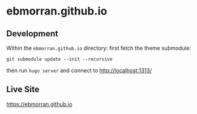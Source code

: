 # ebmorran.github.io

## Development
Within the `ebmorran.github.io` directory:
first fetch the theme submodule:
```
git submodule update --init --recursive
```
then run `hugo server` and connect to <http://localhost:1313/>

## Live Site
https://ebmorran.github.io
